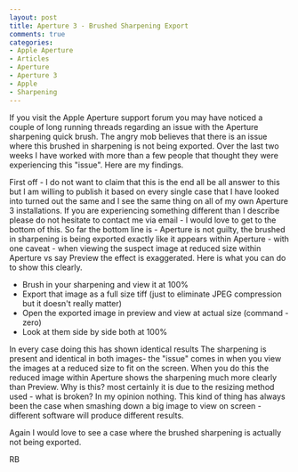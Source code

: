 ```yaml
---
layout: post
title: Aperture 3 - Brushed Sharpening Export
comments: true
categories:
- Apple Aperture
- Articles
- Aperture
- Aperture 3
- Apple
- Sharpening
---
```

If you visit the Apple Aperture support forum you may have noticed a couple of long running threads regarding an issue with the Aperture sharpening quick brush. The angry mob believes that there is an issue where this brushed in sharpening is not being exported. Over the last two weeks I have worked with more than a few people that thought they were experiencing this "issue". Here are my findings.

First off - I do not want to claim that this is the end all be all answer to this but I am willing to publish it based on every single case that I have looked into turned out the same and I see the same thing on all of my own Aperture 3 installations. If you are experiencing something different than I describe please do not hesitate to contact me via email - I would love to get to the bottom of this. So far the bottom line is - Aperture is not guilty, the brushed in sharpening is being exported exactly like it appears within Aperture - with one caveat - when viewing the suspect image at reduced size within Aperture vs say Preview the effect is exaggerated. Here is what you can do to show this clearly.
<ul>
	<li>Brush in your sharpening and view it at 100%</li>
	<li>Export that image as a full size tiff (just to eliminate JPEG compression but it doesn't really matter)</li>
	<li>Open the exported image in preview and view at actual size (command - zero)</li>
	<li>Look at them side by side both at 100%</li>
</ul>
In every case doing this has shown identical results The sharpening is present and identical in both images- the "issue" comes in when you view the images at a reduced size to fit on the screen. When you do this the reduced image within Aperture shows the sharpening much more clearly than Preview. Why is this? most certainly it is due to the resizing method used - what is broken? In my opinion nothing. This kind of thing has always been the case when smashing down a big image to view on screen - different software will produce different results.

Again I would love to see a case where the brushed sharpening is actually not being exported.

RB